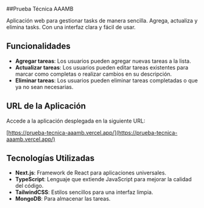 ##Prueba Técnica AAAMB

Aplicación web para gestionar tasks de manera sencilla. Agrega, actualiza y elimina tasks. Con una interfaz clara y fácil de usar.

## Funcionalidades

- **Agregar tareas**: Los usuarios pueden agregar nuevas tareas a la lista.
- **Actualizar tareas**: Los usuarios pueden editar tareas existentes para marcar como completas o realizar cambios en su descripción.
- **Eliminar tareas**: Los usuarios pueden eliminar tareas completadas o que ya no sean necesarias.

## URL de la Aplicación

Accede a la aplicación desplegada en la siguiente URL:

[https://prueba-tecnica-aaamb.vercel.app/](https://prueba-tecnica-aaamb.vercel.app/)

## Tecnologías Utilizadas

- **Next.js**: Framework de React para aplicaciones universales.
- **TypeScript**: Lenguaje que extiende JavaScript para mejorar la calidad del código.
- **TailwindCSS**: Estilos sencillos para una interfaz limpia.
- **MongoDB**: Para almacenar las tareas.
